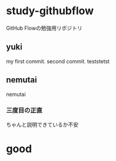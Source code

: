 # study-githubflow
GitHub Flowの勉強用リポジトリ

## yuki
my first commit.
second commit.
teststetst

## nemutai
nemutai

### 三度目の正直
ちゃんと説明できているか不安

# good


